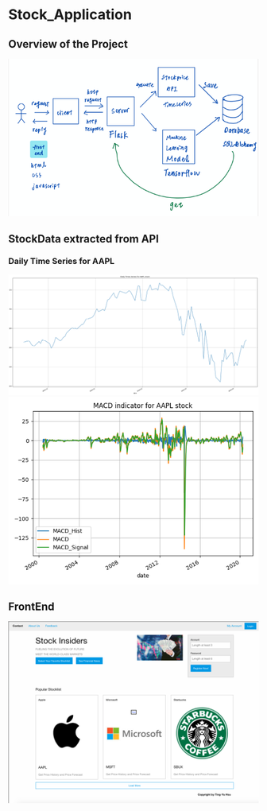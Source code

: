 # Stock_Application

## Overview of the Project
![](/Images/Overview.png)

## StockData extracted from API
### Daily Time Series for AAPL
![](/stock_api/AAPL.png)
![](/stock_api/AAPL_macd.png)


## FrontEnd
![](/FrontEnd/images/FrontPage.jpg)
